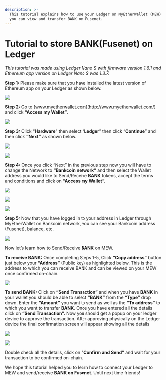 ```yaml
---
description: >-
  This tutorial explains how to use your Ledger on MyEtherWallet (MEW) so that
  you can view and transfer BANK on Fusenet.
---
```


# Tutorial to store BANK\(Fusenet\) on Ledger



_This tutorial was made using Ledger Nano S with firmware version 1.6.1 and Ethereum app version on Ledger Nano S was 1.3.7._

**Step 1:** Please make sure that you have installed the latest version of Ethereum app on your Ledger as shown below.

![](../.gitbook/assets/0%20%282%29.png)

**Step 2:** Go to [www.myetherwallet.com](http://www.myetherwallet.com/) and click **“Access my Wallet”**.

![](../.gitbook/assets/1%20%285%29.png)

**Step 3:** Click “**Hardware**” then select “**Ledger**” then click “**Continue**” and then click **“Next”** as shown below.

![](../.gitbook/assets/2%20%285%29.png)

![](../.gitbook/assets/3%20%284%29.png)

**Step 4:** Once you click “Next” in the previous step now you will have to change the Network to **“Bankcoin network”** and then select the Wallet address you would like to Send/Receive **BANK** tokens, accept the terms and conditions and click on **“Access my Wallet”.**

![](../.gitbook/assets/4%20%285%29.png)

![](../.gitbook/assets/5%20%283%29.png)

![](../.gitbook/assets/6%20%284%29.png)

**Step 5:** Now that you have logged in to your address in Ledger through MyEtherWallet on Bankcoin network, you can see your Bankcoin address \(Fusenet\), balance, etc.

![](../.gitbook/assets/7%20%283%29.png)

Now let’s learn how to Send/Receive **BANK** on MEW.

**To receive BANK:** Once completing Steps 1-5, Click **“Copy address”** button just below your **“Address”** \(Public key\) as highlighted below. This is the address to which you can receive BANK and can be viewed on your MEW once confirmed on-chain.

![](../.gitbook/assets/8%20%283%29.png)

**To send BANK:** Click on **“Send Transaction”** and when you have **BANK** in your wallet you should be able to select **“BANK”** from the **“Type”** drop down. Enter the **“Amount”** you want to send as well as the **“To address”** to which you want to transfer **BANK**. Once you have entered all the details click on **“Send Transaction”.** Now you should get a popup on your ledger device to approve the transaction. After approving physically on the Ledger device the final confirmation screen will appear showing all the details

![](../.gitbook/assets/9%20%283%29.png)

![](../.gitbook/assets/10%20%283%29.png)

Double check all the details, click on **“Confirm and Send”** and wait for your transaction to be confirmed on-chain.

We hope this tutorial helped you to learn how to connect your Ledger to MEW and send/receive **BANK on Fusenet**. Until next time friends!

